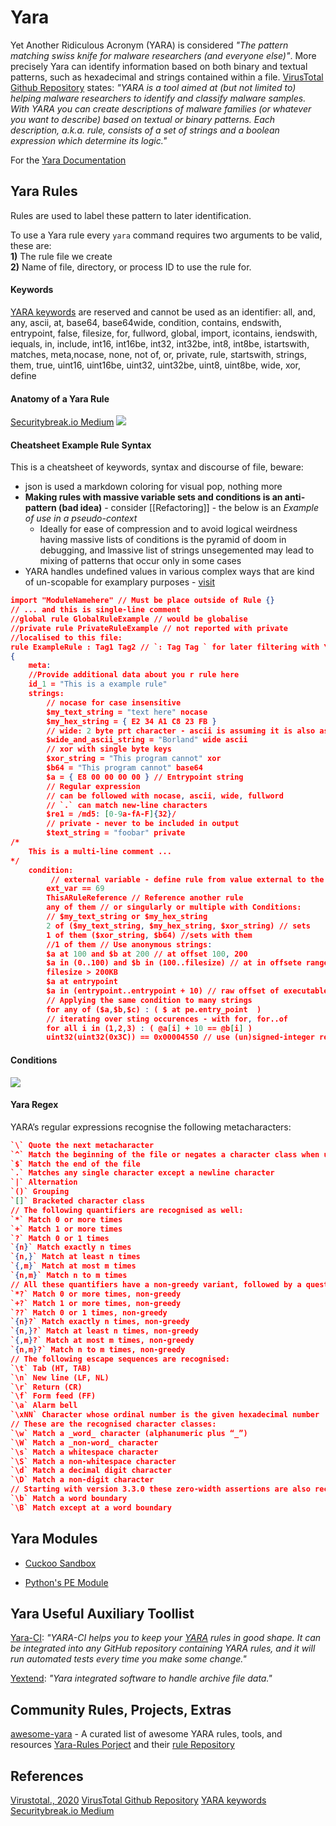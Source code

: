 # Yara

Yet Another Ridiculous Acronym (YARA) is considered *"The pattern matching swiss knife for malware researchers (and everyone else)"*. More precisely Yara can identify information based on both binary and textual patterns, such as hexadecimal and strings contained within a file. [VirusTotal Github Repository](https://github.com/VirusTotal/yara) states: *"YARA is a tool aimed at (but not limited to) helping malware researchers to identify and classify malware samples. With YARA you can create descriptions of malware families (or whatever you want to describe) based on textual or binary patterns. Each description, a.k.a. rule, consists of a set of strings and a boolean expression which determine its logic."*

For the [Yara Documentation](https://yara.readthedocs.io/en/stable/)

## Yara Rules

Rules are used to label these pattern to later identification.

To use a Yara rule every `yara` command requires two arguments to be valid, these are:  
**1)** The rule file we create  
**2)** Name of file, directory, or process ID to use the rule for.

####  Keywords

[YARA keywords](https://yara.readthedocs.io/en/stable/writingrules.html#table-1) are reserved and cannot be used as an identifier:
all, and, any, ascii, at, base64, base64wide, condition, contains, endswith, entrypoint, false, filesize, for, fullword, global, import, icontains, iendswith, iequals, in, include, int16, int16be, int32, int32be, int8, int8be, istartswith, matches, meta,nocase, none, not
of, or, private, rule, startswith, strings, them, true, uint16, uint16be, uint32, uint32be, uint8, uint8be, wide, xor, define

#### Anatomy of a Yara Rule

[Securitybreak.io Medium](https://blog.securitybreak.io/security-infographics-9c4d3bd891ef#18dd)
![](anatomyofyararules.png)

#### Cheatsheet Example Rule Syntax

This is a cheatsheet of keywords, syntax and discourse of file, beware:
- json is used a markdown coloring for visual pop, nothing more
- **Making rules with massive variable sets and conditions is an anti-pattern (bad idea)** - consider [[Refactoring]] - the below is an *Example of use in a pseudo-context*
	- Ideally for ease of compression and to avoid logical weirdness having massive lists of conditions is the pyramid of doom in debugging, and lmassive list of strings unsegemented may lead to mixing of patterns that occur only in some cases
- YARA handles undefined values in various complex ways that are kind of un-scopable for examplary purposes - [visit](https://yara.readthedocs.io/en/stable/writingrules.html#undefined-values-1)
```json
import "ModuleNamehere" // Must be place outside of Rule {}
// ... and this is single-line comment
//global rule GlobalRuleExample // would be globalise
//private rule PrivateRuleExample // not reported with private
//localised to this file:
rule ExampleRule : Tag1 Tag2 // `: Tag Tag ` for later filtering with Yara 
{
	meta:
	//Provide additional data about you r rule here
	id_1 = "This is a example rule"
    strings:
	    // nocase for case insensitive
        $my_text_string = "text here" nocase 
        $my_hex_string = { E2 34 A1 C8 23 FB }
        // wide: 2 byte prt character - ascii is assuming it is also ascii
        $wide_and_ascii_string = "Borland" wide ascii
        // xor with single byte keys
        $xor_string = "This program cannot" xor
        $b64 = "This program cannot" base64
        $a = { E8 00 00 00 00 } // Entrypoint string
        // Regular expression
        // can be followed with nocase, ascii, wide, fullword
        // `.` can match new-line characters
        $re1 = /md5: [0-9a-fA-F]{32}/
        // private - never to be included in output
        $text_string = "foobar" private
/*
    This is a multi-line comment ...
*/
    condition:
	     // external variable - define rule from value external to the rule
	    ext_var == 69
	    ThisARuleReference // Reference another rule
        any of them // or singularly or multiple with Conditions:
        // $my_text_string or $my_hex_string
        2 of ($my_text_string, $my_hex_string, $xor_string) // sets
        1 of them ($xor_string, $b64) //sets with them
        //1 of them // Use anonymous strings:
	    $a at 100 and $b at 200 // at offset 100, 200
	    $a in (0..100) and $b in (100..filesize) // at in offsete ranges
	    filesize > 200KB
	    $a at entrypoint
	    $a in (entrypoint..entrypoint + 10) // raw offset of executable's entrypoint 
	    // Applying the same condition to many strings
	    for any of ($a,$b,$c) : ( $ at pe.entry_point  )
	    // iterating over sting occurences - with for, for..of
	    for all i in (1,2,3) : ( @a[i] + 10 == @b[i] )
	    uint32(uint32(0x3C)) == 0x00004550 // use (un)signed-integer read offsets 
```

#### Conditions
![](yaraconditions.png)

#### Yara Regex

YARA’s regular expressions recognise the following metacharacters:
```json
`\` Quote the next metacharacter
`^` Match the beginning of the file or negates a character class when used as the first character after the opening bracket
`$` Match the end of the file
`.` Matches any single character except a newline character
`|` Alternation
`()` Grouping
`[]` Bracketed character class
// The following quantifiers are recognised as well:
`*` Match 0 or more times
`+` Match 1 or more times
`?` Match 0 or 1 times
`{n}` Match exactly n times
`{n,}` Match at least n times
`{,m}` Match at most m times
`{n,m}` Match n to m times
// All these quantifiers have a non-greedy variant, followed by a question mark (?):
`*?` Match 0 or more times, non-greedy
`+?` Match 1 or more times, non-greedy
`??` Match 0 or 1 times, non-greedy
`{n}?` Match exactly n times, non-greedy
`{n,}?` Match at least n times, non-greedy
`{,m}?` Match at most m times, non-greedy
`{n,m}?` Match n to m times, non-greedy
// The following escape sequences are recognised:
`\t` Tab (HT, TAB)
`\n` New line (LF, NL)
`\r` Return (CR)
`\f` Form feed (FF)
`\a` Alarm bell
`\xNN` Character whose ordinal number is the given hexadecimal number
// These are the recognised character classes:
`\w` Match a _word_ character (alphanumeric plus “_”)
`\W` Match a _non-word_ character
`\s` Match a whitespace character
`\S` Match a non-whitespace character
`\d` Match a decimal digit character
`\D` Match a non-digit character
// Starting with version 3.3.0 these zero-width assertions are also recognized:
`\b` Match a word boundary
`\B` Match except at a word boundary
```

## Yara Modules

- [Cuckoo Sandbox](https://cuckoosandbox.org/)

- [Python's PE Module](https://pypi.org/project/pefile/) 


## Yara Useful Auxiliary Toollist

[Yara-CI](https://yara-ci.cloud.virustotal.com/): *"YARA-CI helps you to keep your [YARA](https://virustotal.github.io/yara/) rules in good shape. It can be integrated into any GitHub repository containing YARA rules, and it will run automated tests every time you make some change."*

[Yextend](https://github.com/BayshoreNetworks/yextend): *"Yara integrated software to handle archive file data."*

## Community Rules, Projects, Extras

[awesome-yara](https://github.com/InQuest/awesome-yara) - A curated list of awesome YARA rules, tools, and resources
[Yara-Rules Porject](https://github.com/Yara-Rules) and their [rule Repository](https://github.com/Yara-Rules/rules)

## References

[Virustotal., 2020](https://virustotal.github.io/yara/)
[VirusTotal Github Repository](https://github.com/VirusTotal/yara)
[YARA keywords](https://yara.readthedocs.io/en/stable/writingrules.html#table-1)
[Securitybreak.io Medium](https://blog.securitybreak.io/security-infographics-9c4d3bd891ef#18dd)